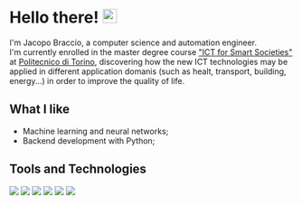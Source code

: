 # Hello there! <img src = "https://media.tenor.com/images/aadee35242e901eb394dcf5680ba5acb/tenor.gif" width = "25px">

I'm Jacopo Braccio, a computer science and automation engineer.<br> I'm currently enrolled in the master degree course ["ICT for Smart Societies"]("https://didattica.polito.it/laurea_magistrale/ict_for_smart_societies/en/home") at [Politecnico di Torino]("https://www.polito.it/index.php?lang=en"), discovering how the new ICT technologies may be applied in different application domanis (such as healt, transport, building, energy...) in order to improve the quality of life. 
## What I like
* Machine learning and neural networks;
* Backend development with Python;
## Tools and Technologies

![](https://img.shields.io/badge/code-python-informational?style=flat&logo=python&logoColor=white&color=2bbc8a) ![](https://img.shields.io/badge/code-javascript-informational?style=flat&logo=javascript&logoColor=white&color=2bbc8a) 
![](https://img.shields.io/badge/code-matlab-informational?style=flat&logo=MatLab&logoColor=white&color=2bbc8a) ![](https://img.shields.io/badge/tools-MySQL-informational?style=flat&logo=MySQL&logoColor=white&color=2bbc8a) ![](https://img.shields.io/badge/code-HTML-informational?style=flat&logo=HTML&logoColor=white&color=2bbc8a) ![](https://img.shields.io/badge/tools-CSS-informational?style=flat&logo=CSS&logoColor=white&color=2bbc8a) 
